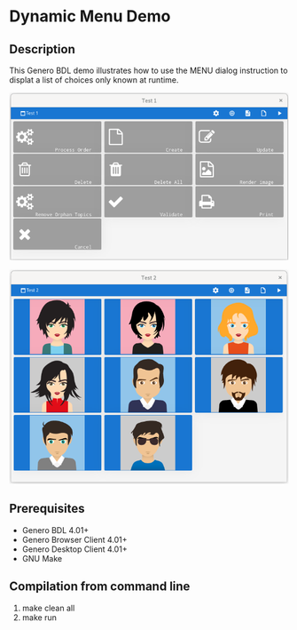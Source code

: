 # Dynamic Menu Demo

## Description

This Genero BDL demo illustrates how to use the MENU dialog instruction to 
displat a list of choices only known at runtime.

![Screenshot 1](docs/screen-001.png)

![Screenshot 2](docs/screen-002.png)

## Prerequisites

* Genero BDL 4.01+
* Genero Browser Client 4.01+
* Genero Desktop Client 4.01+
* GNU Make

## Compilation from command line

1. make clean all
2. make run
